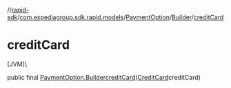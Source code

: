 //[rapid-sdk](../../../../index.md)/[com.expediagroup.sdk.rapid.models](../../index.md)/[PaymentOption](../index.md)/[Builder](index.md)/[creditCard](credit-card.md)

# creditCard

[JVM]\

public final [PaymentOption.Builder](index.md)[creditCard](credit-card.md)([CreditCard](../../-credit-card/index.md)creditCard)
